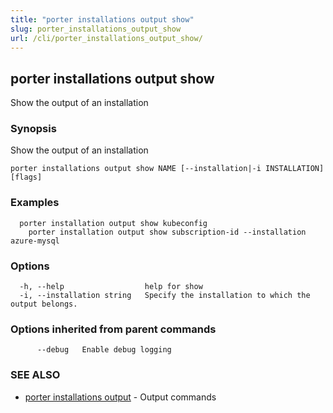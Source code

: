```yaml
---
title: "porter installations output show"
slug: porter_installations_output_show
url: /cli/porter_installations_output_show/
---
```

## porter installations output show

Show the output of an installation

### Synopsis

Show the output of an installation

```
porter installations output show NAME [--installation|-i INSTALLATION] [flags]
```

### Examples

```
  porter installation output show kubeconfig
    porter installation output show subscription-id --installation azure-mysql
```

### Options

```
  -h, --help                  help for show
  -i, --installation string   Specify the installation to which the output belongs.
```

### Options inherited from parent commands

```
      --debug   Enable debug logging
```

### SEE ALSO

* [porter installations output](/cli/porter_installations_output/)	 - Output commands

